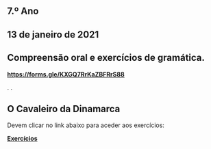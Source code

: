 ## 7.º Ano

## 13 de janeiro de 2021
## Compreensão oral e exercícios de gramática.

<a href="https://forms.gle/KXGQ7RrKaZBFRrS88" target="_blank" rel="noopener noreferrer"><b>https://forms.gle/KXGQ7RrKaZBFRrS88</b></a>

.
.

## O Cavaleiro da Dinamarca

Devem clicar no link abaixo para aceder aos exercícios:

<a href="https://carlasagomes.github.io/Amareleja/cavaleiro-dinamarca.htm" target="_blank" rel="noopener noreferrer"><b>Exercícios</b></a>
